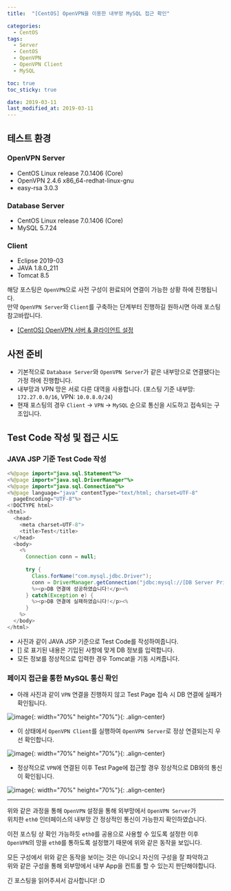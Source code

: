 ```yaml
---
title:  "[CentOS] OpenVPN을 이용한 내부망 MySQL 접근 확인" 

categories:
  - CentOS
tags:
  - Server
  - CentOS
  - OpenVPN
  - OpenVPN Client
  - MySQL

toc: true
toc_sticky: true

date: 2019-03-11
last_modified_at: 2019-03-11
---
```


## 테스트 환경
### OpenVPN Server
- CentOS Linux release 7.0.1406 (Core)
- OpenVPN 2.4.6 x86_64-redhat-linux-gnu
- easy-rsa 3.0.3

### Database Server
- CentOS Linux release 7.0.1406 (Core)
- MySQL 5.7.24

### Client
- Eclipse 2019-03
- JAVA 1.8.0_211
- Tomcat 8.5
  
  

해당 포스팅은 `OpenVPN`으로 사전 구성이 완료되어 연결이 가능한 상황 하에 진행됩니다.  
만약 `OpenVPN Server`와 `Client`를 구축하는 단계부터 진행하길 원하시면 아래 포스팅 참고바랍니다.  
* [[CentOS] OpenVPN 서버 & 클라이언트 설정](https://blog.false.kr/centos/CentOS-OpenVPN-Server-Client-Setting/)

## 사전 준비
* 기본적으로 `Database Server`와 `OpenVPN Server`가 같은 내부망으로 연결됐다는 가정 하에 진행합니다.
* 내부망과 VPN 망은 서로 다른 대역을 사용합니다. (포스팅 기준 내부망: `172.27.0.0/16`, VPN: `10.0.8.0/24`)
* 현재 포스팅의 경우 `Client` &rarr; `VPN` &rarr; `MySQL` 순으로 통신을 시도하고 접속되는 구조입니다.

## Test Code 작성 및 접근 시도
### JAVA JSP 기준 Test Code 작성
```java
<%@page import="java.sql.Statement"%>
<%@page import="java.sql.DriverManager"%>
<%@page import="java.sql.Connection"%>
<%@page language="java" contentType="text/html; charset=UTF-8"
  pageEncoding="UTF-8"%>
<!DOCTYPE html>
<html>
  <head>
    <meta charset=UTF-8">
    <title>Test</title>
  </head>
  <body>
    <%
      Connection conn = null;
      
      try {
        Class.forName("com.mysql.jdbc.Driver");
        conn = DriverManager.getConnection("jdbc:mysql://[DB Server Private IP]:[Port]/[DB Name]", "[User]", "[Password]");
        %><p>DB 연결에 성공하였습니다!</p><%
      } catch(Exception e) {
        %><p>DB 연결에 실패하였습니다!</p><%
      }
    %>
  </body>
</html>
```
* 사진과 같이 JAVA JSP 기준으로 Test Code를 작성하여줍니다.
* [] 로 표기된 내용은 기입된 사항에 맞게 DB 정보를 입력합니다.
* 모든 정보를 정상적으로 입력한 경우 Tomcat을 기동 시켜줍니다.

### 페이지 접근을 통한 MySQL 통신 확인
* 아래 사진과 같이 `VPN` 연결을 진행하지 않고 Test Page 접속 시 DB 연결에 실패가 확인됩니다.
  
![image](https://blog.false.kr/assets/image/Post/CentOS/CentOS-OpenVPN-Private-Connect-MySQL/1.png){: width="70%" height="70%"}{: .align-center}

* 이 상태에서 `OpenVPN Client`를 실행하여 `OpenVPN Server`로 정상 연결되는지 우선 확인합니다.
  
![image](https://blog.false.kr/assets/image/Post/CentOS/CentOS-OpenVPN-Private-Connect-MySQL/2.png){: width="70%" height="70%"}{: .align-center}

* 정상적으로 `VPN`에 연결된 이후 Test Page에 접근할 경우 정상적으로 DB와의 통신이 확인됩니다.
  
![image](https://blog.false.kr/assets/image/Post/CentOS/CentOS-OpenVPN-Private-Connect-MySQL/3.png){: width="70%" height="70%"}{: .align-center}

---

위와 같은 과정을 통해 `OpenVPN` 설정을 통해 외부망에서 `OpenVPN Server`가  
위치한 `eth0` 인터페이스의 내부망 간 정상적인 통신이 가능한지 확인하였습니다.  
  
이전 포스팅 상 확인 가능하듯 `eth0`를 공용으로 사용할 수 있도록 설정한 이후  
`OpenVPN`의 망을 `eth0`를 통하도록 설정했기 때문에 위와 같은 동작을 보입니다.  
  
모든 구성에서 위와 같은 동작을 보이는 것은 아니오니 자신의 구성을 잘 파악하고  
위와 같은 구성을 통해 외부망에서 내부 App을 컨트롤 할 수 있는지 판단해야합니다.  
  
긴 포스팅을 읽어주셔서 감사합니다! :D
